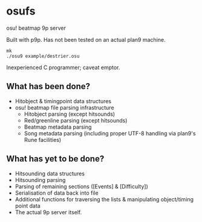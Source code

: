 # osufs
osu! beatmap 9p server

Built with p9p. Has not been tested on an actual plan9 machine.
```
mk
./osu9 example/destrier.osu
```

Inexperienced C programmer; caveat emptor.

## What has been done?
- Hitobject & timingpoint data structures
- osu! beatmap file parsing infrastructure
  - Hitobject parsing (except hitsounds)
  - Red/greenline parsing (except hitsounds)
  - Beatmap metadata parsing
  - Song metadata parsing (including proper UTF-8 handling via plan9's Rune facilities)
  
## What has yet to be done?
- Hitsounding data structures
- Hitsounding parsing
- Parsing of remaining sections (\[Events\] & \[Difficulty\])
- Serialisation of data back into file
- Additional functions for traversing the lists & manipulating object/timing point data
- The actual 9p server itself.
